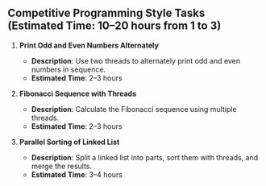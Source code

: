 ## **Competitive Programming Style Tasks** (Estimated Time: 10–20 hours from 1 to 3)

1. **Print Odd and Even Numbers Alternately**
    - **Description**: Use two threads to alternately print odd and even numbers in sequence.
    - **Estimated Time**: 2–3 hours

2. **Fibonacci Sequence with Threads**
    - **Description**: Calculate the Fibonacci sequence using multiple threads.
    - **Estimated Time**: 2–3 hours

3. **Parallel Sorting of Linked List**
    - **Description**: Split a linked list into parts, sort them with threads, and merge the results.
    - **Estimated Time**: 3–4 hours
